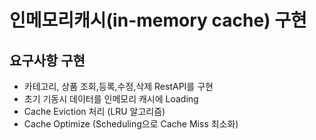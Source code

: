 # 인메모리캐시(in-memory cache) 구현

## 요구사항 구현
  + 카테고리, 상품 조회,등록,수정,삭제 RestAPI를 구현
  + 초기 기동시 데이터를 인메모리 캐시에 Loading
  + Cache Eviction 처리 (LRU 알고리즘)
  + Cache Optimize (Scheduling으로 Cache Miss 최소화) 
